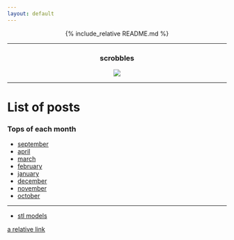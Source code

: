 ```yaml
---
layout: default
---
```


<div align="center">

{% include_relative README.md %}

</div>

--------------

<h3 align=center> scrobbles </h3>
<div>
<p align="center">
  <a href="https://last.fm/user/xkiv">
    <img src="https://lastfm-recently-played.vercel.app/api?user=xkiv" />
  </a>
</p>
</div>

---------------------------------

# List of posts

### Tops of each month

<div>

* <a href="posts/2022-09-02-testpost.html">september</a>
* <a href="posts/2022-04-02.html">april</a>
* <a href="posts/2022-03-02.html">march</a>
* <a href="posts/2022-02-02.html">february</a>
* <a href="posts/2022-01-02.html">january</a>
* <a href="posts/2022-12-02.html">december</a>
* <a href="posts/2022-11-02.html">november</a>
* <a href="posts/2022-10-02.md">october</a>

</div>

---------------------------------

* <a href="post.html">stl models</a>

[a relative link](/posts/2022-04-02-april.md)